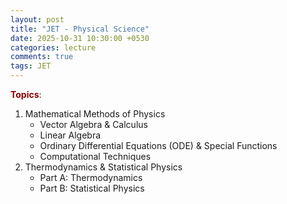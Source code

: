 ```yaml
---
layout: post
title: "JET - Physical Science"
date: 2025-10-31 10:30:00 +0530
categories: lecture
comments: true
tags: JET
---
```


<span style="color:darkred">**Topics**</span>:

1.	Mathematical Methods of Physics
    - Vector Algebra & Calculus
	- Linear Algebra
	- Ordinary Differential Equations (ODE) & Special Functions
	- Computational Techniques
2.	Thermodynamics & Statistical Physics
	- Part A: Thermodynamics
	- Part B: Statistical Physics
